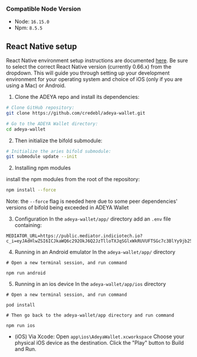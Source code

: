 ### Compatible Node Version

- Node: `16.15.0`
- Npm: `8.5.5`

## React Native setup
React Native environment setup instructions are documented [here](https://reactnative.dev/docs/environment-setup). Be sure to select the correct React Native version (currently 0.66.x) from the dropdown. This will guide you through setting up your development environment for your operating system and choice of iOS (only if you are using a Mac) or Android. 


1. Clone the ADEYA repo and install its dependencies:

```sh
# Clone GitHub repository:
git clone https://github.com/credebl/adeya-wallet.git

# Go to the ADEYA Wallet directory:
cd adeya-wallet
```

2. Then initialize the bifold submodule:

```sh
# Initialize the aries bifold submodule:
git submodule update --init
```

2. Installing npm modules

install the npm modules from the root of the repository:

```sh
npm install --force
```
Note: the `--force` flag is needed here due to some peer dependencies' versions of bifold being exceeded in ADEYA Wallet

3. Configuration
In the `adeya-wallet/app/` directory add an `.env` file containing:

```
MEDIATOR_URL=https://public.mediator.indiciotech.io?c_i=eyJAdHlwZSI6ICJkaWQ6c292OkJ6Q2JzTlloTXJqSGlxWkRUVUFTSGc7c3BlYy9jb25uZWN0aW9ucy8xLjAvaW52aXRhdGlvbiIsICJAaWQiOiAiMDVlYzM5NDItYTEyOS00YWE3LWEzZDQtYTJmNDgwYzNjZThhIiwgInNlcnZpY2VFbmRwb2ludCI6ICJodHRwczovL3B1YmxpYy5tZWRpYXRvci5pbmRpY2lvdGVjaC5pbyIsICJyZWNpcGllbnRLZXlzIjogWyJDc2dIQVpxSktuWlRmc3h0MmRIR3JjN3U2M3ljeFlEZ25RdEZMeFhpeDIzYiJdLCAibGFiZWwiOiAiSW5kaWNpbyBQdWJsaWMgTWVkaWF0b3IifQ==

```

4. Running in an Android emulator
In the `adeya-wallet/app/` directory 
```
# Open a new terminal session, and run command

npm run android

```

5. Running in an ios device
In the `adeya-wallet/app/ios` directory 
```
# Open a new terminal session, and run command

pod install

# Then go back to the adeya-wallet/app directory and run command

npm run ios

```

- (iOS) Via Xcode: Open `app\ios\AdeyaWallet.xcworkspace`
    Choose your physical iOS device as the destination. Click the "Play" button to Build and Run.
